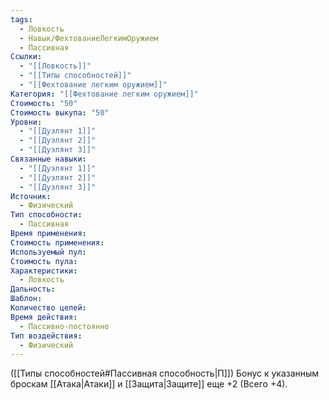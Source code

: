 ```yaml
---
tags:
  - Ловкость
  - Навык/ФехтованиеЛегкимОружием
  - Пассивная
Ссылки:
  - "[[Ловкость]]"
  - "[[Типы способностей]]"
  - "[[Фехтование легким оружием]]"
Категория: "[[Фехтование легким оружием]]"
Стоимость: "50"
Стоимость выкупа: "50"
Уровни:
  - "[[Дуэлянт 1]]"
  - "[[Дуэлянт 2]]"
  - "[[Дуэлянт 3]]"
Связанные навыки:
  - "[[Дуэлянт 1]]"
  - "[[Дуэлянт 2]]"
  - "[[Дуэлянт 3]]"
Источник:
  - Физический
Тип способности:
  - Пассивная
Время применения: 
Стоимость применения: 
Используемый пул: 
Стоимость пула: 
Характеристики:
  - Ловкость
Дальность: 
Шаблон: 
Количество целей: 
Время действия:
  - Пассивно-постоянно
Тип воздействия:
  - Физический
---
```

([[Типы способностей#Пассивная способность|П]]) Бонус к указанным броскам [[Атака|Атаки]] и [[Защита|Защите]] еще +2 (Всего +4). 